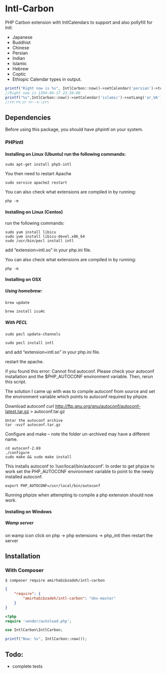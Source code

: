 Intl-Carbon
=============
PHP Carbon extension with IntlCalendars to support and also pollyfill for Intl:
* Japanese
* Buddhist
* Chinese
* Persian
* Indian
* Islamic
* Hebrew
* Coptic
* Ethiopic
Calendar types in output.
```php
printf("Right now is %s", IntlCarbon::now()->setCalendar('persian')->toDateTimeString());
//Right now is 1394-04-17 23:38:00
printf("%s",IntlCarbon::now()->setCalendar('islamic')->setLang('ar_UA')->toDateTimeString());
//١٤٣٦-٠٩-٢٢ ٢٣:٣٩:٤٢
```

## Dependencies

Before using this package, you should have phpintl on your system.

### PHPintl

#### Installing on Linux (Ubuntu) run the following commands:
```
sudo apt-get install php5-intl
```
You then need to restart Apache
```
sudo service apache2 restart
```
You can also check what extensions are compiled in by running:
```
php -m
```
#### Installing on Linux (Centos)
run the following commands:
```
sudo yum install libicu
sudo yum install libicu-devel.x86_64
sudo /usr/bin/pecl install intl
```
add “extension=intl.so” in your php.ini file.

You can also check what extensions are compiled in by running:
```
php -m
```
#### Installing on OSX

##### Using homebrew:

```
brew update

brew install icu4c
```
##### With PECL
```
sudo pecl update-channels

sudo pecl install intl
```
and add “extension=intl.so” in your php.ini file.

restart the apache.

if you found this error:
Cannot find autoconf. Please check your autoconf installation and the
$PHP_AUTOCONF environment variable. Then, rerun this script.

The solution I came up with was to compile autoconf from source and set the environment variable which points to autoconf required by phpize.

Download autoconf
curl http://ftp.gnu.org/gnu/autoconf/autoconf-latest.tar.gz > autoconf.tar.gz
```
Untar the autoconf archive
tar -xvzf autoconf.tar.gz
```
Configure and make – note the folder un-archived may have a different name.
```
cd autoconf-2.69
./configure
sudo make && sudo make install
```
This installs autoconf to ‘/usr/local/bin/autoconf’. In order to get phpize to work set the PHP_AUTOCONF environment variable to point to the newly installed autoconf.
```
export PHP_AUTOCONF=/usr/local/bin/autoconf
```
Running phpize when attempting to compile a php extension should now work.

#### Installing on Windows

##### Wamp server
on wamp icon click on php -> php extensions -> php_intl then restart the server

## Installation

### With Composer
```
$ composer require amirhabibzadeh/intl-carbon
```

```json
{
    "require": {
        "amirhabibzadeh/intl-carbon": "dev-master"
    }
}
```

```php
<?php
require 'vendor/autoload.php';

use IntlCarbon\IntlCarbon;

printf("Now: %s", IntlCarbon::now());
```

## Todo:
* complete tests
